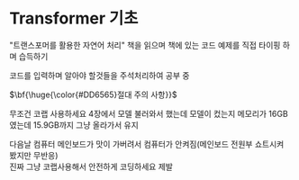 # Transformer 기초

"트랜스포머를 활용한 자연어 처리" 책을 읽으며 책에 있는 코드 예제를 직접 타이핑 하며 습득하기

코드를 입력하며 알아야 할것들을 주석처리하여 공부 중   

<p>$\bf{\huge{\color{#DD6565}절대 주의 사항}}$</p>  
무조건 코랩 사용하세요 
4장에서 모델 불러와서 했는데 모델이 컸는지 메모리가 16GB였는데 15.9GB까지 그냥 올라가서 유지

다음날 컴퓨터 메인보드가 맛이 가버려서 컴퓨터가 안켜짐(메인보드 전원부 쇼트시켜 봤지만 무반응)   
진짜 그냥 코랩사용해서 안전하게 코딩하세요 제발 
